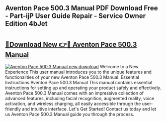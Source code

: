 ## Aventon Pace 500.3 Manual PDF Download Free - Part-ijP User Guide Repair - Service Owner Edition 4bJet

# <h2><a href="http://bc16246.oget.top/?id=Aventon+Pace+500.3+Manual">🔗Download New 👉🔴 Aventon Pace 500.3 Manual</a></h2>

[![Aventon Pace 500.3 Manual new download](https://i.imgur.com/5g1atiW.png)](http://bc16246.oget.top/?id=Aventon+Pace+500.3+Manual)
Welcome to a New Experience This user manual introduces you to the unique features and functionalities of your new Aventon Pace 500.3 Manual. Essential Instructions Aventon Pace 500.3 Manual This manual contains essential instructions for setting up and operating your product safely and effectively. Aventon Pace 500.3 Manual comes with an impressive collection of advanced features, including facial recognition, augmented reality, voice activation, and wireless charging, all easily accessible through the user-friendly and intuitive interface. Let's Get Started! Contact us today and let us Aventon Pace 500.3 Manual guide you through the process.
